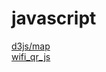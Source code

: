 # javascript

[d3js/map](https://htmlpreview.github.io/?https://github.com/dgucc/javascript/tree/main/d3js/map)  
[wifi_qr_js](https://htmlpreview.github.io/?https://github.com/dgucc/javascript/tree/main/wifi_qr_js)  
